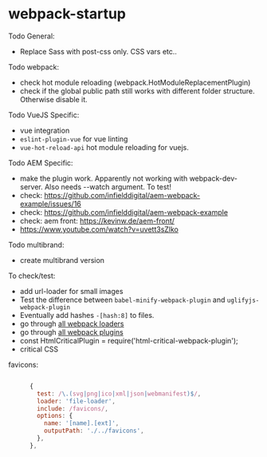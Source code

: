 # webpack-startup

Todo General:
- Replace Sass with post-css only. CSS vars etc..

Todo webpack:
- check hot module reloading (webpack.HotModuleReplacementPlugin)
- check if the global public path still works with different folder structure. Otherwise disable it.

Todo VueJS Specific:
- vue integration
- `eslint-plugin-vue` for vue linting
- `vue-hot-reload-api` hot module reloading for vuejs.

Todo AEM Specific:
- make the plugin work. Apparently not working with webpack-dev-server. Also needs --watch argument. To test!
- check: https://github.com/infielddigital/aem-webpack-example/issues/16
- check: https://github.com/infielddigital/aem-webpack-example
- check: aem front: https://kevinw.de/aem-front/
- https://www.youtube.com/watch?v=uvett3sZlko

Todo multibrand:
- create multibrand version

To check/test:
- add url-loader for small images
- Test the difference between `babel-minify-webpack-plugin` and `uglifyjs-webpack-plugin`
- Eventually add hashes `-[hash:8]` to files.
- go through [all webpack loaders](https://webpack.js.org/loaders/)
- go through [all webpack plugins](https://webpack.js.org/plugins/)
- const HtmlCriticalPlugin = require('html-critical-webpack-plugin');
- critical CSS

favicons:
````javascript

      {
        test: /\.(svg|png|ico|xml|json|webmanifest)$/,
        loader: 'file-loader',
        include: /favicons/,
        options: {
          name: '[name].[ext]',
          outputPath: './../favicons',
        },
      },
````
